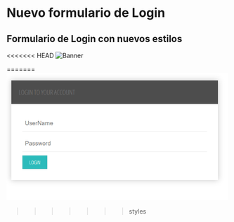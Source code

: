 # Nuevo formulario de Login

## Formulario de Login con nuevos estilos 


<!-- Add banner here -->
<<<<<<< HEAD
![Banner](https://raw.githubusercontent.com/jcgeneration/newLogin/main/img/newLogin.png)






=======
![Banner](https://raw.githubusercontent.com/jcgeneration/newLogin/styles/img/form_example.png)
>>>>>>> styles


